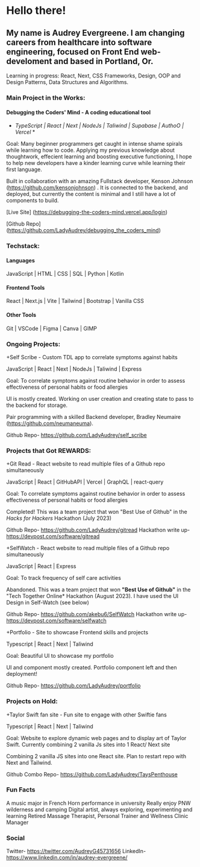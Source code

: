 # Hello there!

## My name is Audrey Evergreene. I am changing careers from healthcare into software engineering, focused on Front End web-develoment and based in Portland, Or.

Learning in progress: React, Next, CSS Frameworks, Design, OOP and Design Patterns, Data Structures and Algorithms.

### Main Project in the Works:
#### Debugging the Coders' Mind - A coding educational tool
  
* *TypeScript | React | Next | NodeJs | Taliwind | Supabase | AuthoO | Vercel* *
    
Goal: Many beginner programmers get caught in intense shame spirals while learning how to code. Applying my previous knowledge about thoughtwork, effecient learning and boosting executive functioning, I hope to help new developers have a kinder learning curve while learning their first language.
    
Built in collaboration with an amazing Fullstack developer, Kenson Johnson (https://github.com/kensonjohnson) . It is connected to the backend, and deployed, but currently the content is minimal and I still have a lot of components to build.

[Live Site] (https://debugging-the-coders-mind.vercel.app/login)
    
[Github Repo] (https://github.com/LadyAudrey/debugging_the_coders_mind)


### Techstack:

#### Languages
JavaScript | HTML | CSS | SQL | Python | Kotlin

#### Frontend Tools
React | Next.js | Vite | Tailwind | Bootstrap | Vanilla CSS

#### Other Tools

Git | VSCode | Figma | Canva | GIMP

### Ongoing Projects:
 +Self Scribe - Custom TDL app to correlate symptoms against habits
 
JavaScript | React | Next | NodeJs | Taliwind | Express
      
Goal: To correlate symptoms against routine behavior in order to assess effectiveness of personal habits or food allergies

UI is mostly created. Working on user creation and creating state to pass to the backend for storage.
    
Pair programming  with  a skilled Backend developer, Bradley Neumaire (https://github.com/neumaneuma).  

Github Repo- https://github.com/LadyAudrey/self_scribe

### Projects that Got **REWARDS**:

+Git Read - React website to read multiple files of a Github repo simultaneously
 
JavaScript | React | GitHubAPI | Vercel | GraphQL | react-query
      
Goal: To correlate symptoms against routine behavior in order to assess effectiveness of personal habits or food allergies

Completed! This was a team project that won "Best Use of Github" in the *Hacks for Hackers* Hackathon (July 2023)

Github Repo- https://github.com/LadyAudrey/gitread
Hackathon write up- https://devpost.com/software/gitread

+SelfWatch - React website to read multiple files of a Github repo simultaneously
 
JavaScript | React | Express
      
Goal: To track frequency of self care activities

Abandoned. This was a team project that won __"Best Use of Github"__ in the "Tech Together Online* Hackathon (August 2023). I have used the UI Design in Self-Watch (see below)

Github Repo- https://github.com/akebu6/SelfWatch
Hackathon write up- https://devpost.com/software/selfwatch

+Portfolio - Site to showcase Frontend skills and projects
 
Typescript | React | Next | Taliwind
      
Goal: Beautiful UI to showcase my portfolio
    
UI and component mostly created. Portfolio component left and then deployment!
    
Github Repo- https://github.com/LadyAudrey/portfolio

### Projects on Hold:

+Taylor Swift fan site - Fun site to engage with other Swiftie fans
     
Typescript | React | Next | Taliwind
    
Goal: Website to explore dynamic web pages and to display art of Taylor Swift. Currently combining 2 vanilla Js sites into 1 React/ Next site

Combining 2 vanilla JS sites into one React site. Plan to restart repo with Next and Tailwind.
    
Github Combo Repo- https://github.com/LadyAudrey/TaysPenthouse

### Fun Facts

A music major in French Horn performance in university
Really enjoy PNW wilderness and camping
Digital artist, always exploring, experimenting and learning
Retired Massage Therapist, Personal Trainer and Wellness Clinic Manager

### Social

Twitter- https://twitter.com/AudreyG45731656
LinkedIn- https://www.linkedin.com/in/audrey-evergreene/
